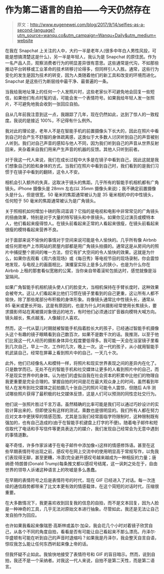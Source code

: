 # 作为第二语言的自拍——今天仍然存在

> 原文：<http://www.eugenewei.com/blog/2017/9/14/selfies-as-a-second-language?utm_source=wanqu.co&utm_campaign=Wanqu+Daily&utm_medium=website>

在我在 Snapchat 上关注的人中，大约一半是老年人(很多中年白人男性风投，可能是想搞清楚这是什么)，另一半是年轻人，我认为是 Snapchat 的原住民。作为一名产品人员，观察消费者行为的明显差异很有意思。这些通常是代沟，不如那些推动平台转移或工业革命的技术转移讨论得多，但同样引人入胜。通常，这些行为变化的发生是因为技术的转变，因为人类随着他们的新工具和改变的环境而进化。Snapchat 是这些行为断层线中最干净、最普遍的一条。

当我给我地址簿上的任何一个人发照片时，这些老家伙不可避免地会回复一些短信，如果他们有点时髦的话，可能会发一个表情符号。如果我给年轻人发一张照片，不可避免地我会收到一张回应自拍。

自从几年前我注意到这一点，我跟踪了几年，现在仍然如此，达到了惊人的一致程度。我说的是接近 100%，不记得有什么例外。

我对此的理论是，老年人不是在智能手机的前置摄像头下长大的，因此在照片中看到自己时会产生不舒服的身体疏离感，这类似于大多数人讨厌听到自己的声音被别人听到。我们对自己声音的感知与他人不同，因为我们听到自己的声音从世界反射回来，夹杂着来自我们用来产生声音的机器的反馈。其他人只听到前者。

对于我这一代人来说，我们在成长过程中大多是在镜子中看到自己，因此这就是我们想象自己的脸和身体的方式。当我们在照片中看到自己时，我们看到的是我们习惯于在镜子中看到的翻转，这令人不安。

相机会引入额外的失真，这取决于镜头的焦距。几乎所有的智能手机相机都有广角镜头。iPhone 摄像头是 28mm 左右(以 35mm 摄像头来说)；我不确定前置摄像头是什么，但是很宽。50 毫米的焦距通常被认为是 35 毫米相机中的中性镜头，任何短于 50 毫米的焦距通常被认为是广角镜头。

关于照相机如何增加十磅的陈词滥调？它指的是电视和电影中非常常见的广角镜头的扭曲效果，特别是对于大量的特写镜头和中景镜头。如果你见过演员或模特本人，他们看起来瘦得惊人。在镜头前看起来正常的人看起来很瘦，在镜头前看起来很瘦的模特看起来营养不良。

对于面部来说不愉快的事情对于空间来说可能是令人愉快的。几乎所有像 Airbnb 或任何房地产上市网站的房屋内部都是用广角镜头拍摄的。通常这是从房间内的照片中捕捉整个房间的唯一方法，但它有扩大空间的令人愉快的效果。这就是为什么，如果你去观看《周六夜现场》或《每日秀》等电视节目的现场录制，你会震惊地发现，与电视上的画面相比，演播室实际上是多么的狭小，也是为什么你在 Airbnb 上租的那套看似宽敞的公寓，当你亲自带着滚轮包抵达时，感觉就像是浴室隔间。

如果广角智能手机相机镜头使人们的脸变大，当相机保持在手臂长度时，这种效果会被夸大。这让人们看起来比他们习惯在镜子里看到的自己更重，这让所有人都不愉快，除了那些尾部分布积极的身体形象。肖像镜头通常比中性镜头长，通常从 85 毫米或更长开始，这是有原因的，也是为什么时尚摄影经常使用长焦镜头，要求摄影师站在离被摄对象很远的地方，有时他们必须通过扩音器向模特大喊方向。镜头越长，焦点越浅，人像越讨人喜欢。

然而，这一代从婴儿时期就被智能手机指着脸长大的孩子，已经通过智能手机摄像头这个有趣的镜子眼睛看到自己数百次，如果不是数千次的话。我推测，以至于他们比我这一代人经历的摄影身体异化程度要低得多。我可能一天会在浴室镜子里看到几次自己，早上一次，工作时几次，晚上一次。这一代的孩子，从小就用智能手机武装自己，经常在屏幕上看到照片中的自己，一天几十次。

此外，他们已经像名人和模特一样，将照片和现实世界表现之间的差异内在化了。只是数学而已。无处不在的智能手机和社交媒体让更多的人看到照片中的自己，而不是现实世界中的身体。认为他们的虚拟自我在社会资本的积累中比他们的物理自我更重要是完全合理的。掌握自拍的时间是花在最大观众身上的时间，虽然看到年轻人在发布到社交媒体之前拍摄几十张自己的照片可能令人震惊，但随后 A/B 测试哪些照片获得了最积极的社交媒体反馈，这是人们可以预测的同性恋社交行为。

他们说一张照片胜过千言万语。虽然精确的比率可能是我们可以通过巧妙设计的实验计算出来的，但即使没有这样的测试，乘数也是很明显的。我们所有人都在努力应对文本中更狭窄的情感范围，尤其是当我们经常面临字符限制时，这种限制既有强加的，也有自己造成的(由于在智能手机键盘上打字的不便)。随着电子邮件和短信取代了电话和手写信件等更具表达力的媒介，我们发现自己经常会为无意中遇到的事情道歉。

毫不奇怪，许多作家诉诸于在电子邮件中添加像=)这样的情感修饰语。甚至在这些早期表情符号出现之前，感叹号在网上交流中的使用明显高于常规写作，以免我们表现得无聊，甚至更糟，冷漠(完全避开感叹号越来越成为一种相反的力量；唐纳德·特朗普(Donald Trump)每条推文都以感叹号结尾，这一讽刺之处在于，自由世界的领导人诉诸这种语言上的吹嘘是多么愚蠢。

在早期的表情符号之后是表情符号的时代，现在 GIF 已经进入了对话。每一次连续的通信趋势都带来了比文本更有效的情感载体，在这个简短的对话时代，压缩很重要。

在大多数情况下，我更喜欢收到回复我的信息的自拍，而不是文本回复，因为人脸是一种神奇的工具，几乎无法对原始文本进行抽象。尽管如此，我还是无法让自己发自拍作为回应。

也许如果我看起来像瑞恩·高斯林或盖尔·加朵，我会花几个小时对着镜子欣赏自己，从各个不同的角度自拍，看看是否有可能让自己看起来不那么漂亮。丹泽尔·华盛顿有可能在听到自己的声音时退缩吗？如果我是丹泽尔，我会整天自言自语，惊叹我怎么能让任何东西听起来像上帝的话。

但我怀疑不止如此。我愉快地接受了表情符号和 GIF 的盲目暗示。然而，说到自拍，我还不是一个采纳者。对我这一代人来说，自拍不是第二天性，而是第二语言。